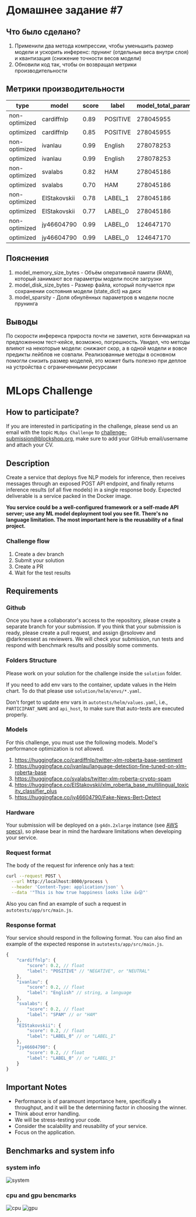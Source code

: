 # Домашнее задание #7

## Что было сделано?

1. Применили два метода компрессии, чтобы уменьшить размер модели и ускорить инференс: прунинг (отдельные веса внутри слоя) и квантизация (снижение точности весов модели)
2. Обновили код так, чтобы он возвращал метрики производительности

## Метрики производительности

| type           | model         | score | label     | model_total_parameters | model_nonzero_parameters | model_zero_parameters | model_sparsity | model_memory_size_bytes | model_disk_size_bytes | last_inference_time_sec |
|----------------|---------------|-------|-----------|------------------------|---------------------------|------------------------|----------------|--------------------------|------------------------|--------------------------|
| non-optimized  | cardiffnlp    | 0.89  | POSITIVE  | 278045955              | 278045187                 | 768                    | 0.0            | 1112183820               | 1112263328             | 0.19                     |
| optimized      | cardiffnlp    | 0.85  | POSITIVE  | 278045955              | 260939825                 | 17106130               | 0.06           | 1112183820               | 1112263392             | 0.14                     |
| non-optimized  | ivanlau       | 0.99  | English   | 278078253              | 278077456                 | 797                    | 0.0            | 1112313012               | 1112392480             | 0.13                     |
| optimized      | ivanlau       | 0.99  | English   | 278078253              | 260965643                 | 17112610               | 0.06           | 1112313012               | 1112392544             | 0.13                     |
| non-optimized  | svalabs       | 0.82  | HAM       | 278045186              | 278044418                 | 768                    | 0.0            | 1112180744               | 1112260256             | 0.13                     |
| optimized      | svalabs       | 0.70  | HAM       | 278045186              | 260939210                 | 17105976               | 0.06           | 1112180744               | 1112260320             | 0.12                     |
| non-optimized  | EIStakovskii  | 0.78  | LABEL_1   | 278045186              | 278044387                 | 799                    | 0.0            | 1112180744               | 1112260256             | 0.12                     |
| optimized      | EIStakovskii  | 0.77  | LABEL_0   | 278045186              | 260939179                 | 17106007               | 0.06           | 1112180744               | 1112260320             | 0.11                     |
| non-optimized  | jy46604790    | 0.99  | LABEL_0   | 124647170              | 124646395                 | 775                    | 0.0            | 498588680                | 498668192              | 0.12                     |
| optimized      | jy46604790    | 0.99  | LABEL_0   | 124647170              | 107541187                 | 17105983               | 0.14           | 498588680                | 498668256              | 0.12                     |

## Пояснения

1. model_memory_size_bytes - Объём оперативной памяти (RAM), который занимают все параметры модели после загрузки
2. model_disk_size_bytes - Размер файла, который получается при сохранении состояния модели (state_dict) на диск
3. model_sparsity - Доля обнулённых параметров в модели после прунинга

## Выводы

По скорости инференса прироста почти не заметил, хотя бенчмаркал на предложенном тест-кейсе, возможно, погрешность. Увидел, что методы влияют на некоторые модели: снижают скор, а в одной модели и вовсе предикты лейблов не совпали. Реализованные методы в основном помогли снизить размер моделей, это может быть полезно при деплое на устройства с ограниченными ресурсами

# MLops Challenge


## How to participate?

If you are interested in participating in the challenge, please send us an email with the topic `MLOps Challenge` to challenge-submission@blockshop.org, make sure to add your GitHub email/username and attach your CV.


## Description

Create a service that deploys five NLP models for inference, then receives messages through an exposed POST API endpoint, and finally returns inference results (of all five models) in a single response body.
Expected deliverable is a service packed in the Docker image.

**You service could be a well-configured framework or a self-made API server; use any ML model deployment tool you see fit. There's no language limitation. The most important here is the reusability of a final project.**


### Challenge flow

1. Create a dev branch
2. Submit your solution
3. Create a PR
4. Wait for the test results


## Requirements

### Github

Once you have a collaborator's access to the repository, please create a separate branch for your submission. If you think that your submission is ready, please create a pull request, and assign @rsolovev and @darknessest as reviewers.
We will check your submission, run tests and respond with benchmark results and possibly some comments.

### Folders Structure

Please work on your solution for the challenge inside the `solution` folder.

If you need to add env vars to the container, update values in the Helm chart.
To do that please use `solution/helm/envs/*.yaml`.

Don't forget to update env vars in `autotests/helm/values.yaml`, i.e., `PARTICIPANT_NAME` and `api_host`, to make sure that auto-tests are executed properly.

### Models

For this challenge, you must use the following models. Model's performance optimization is not allowed.

1. https://huggingface.co/cardiffnlp/twitter-xlm-roberta-base-sentiment
2. https://huggingface.co/ivanlau/language-detection-fine-tuned-on-xlm-roberta-base
3. https://huggingface.co/svalabs/twitter-xlm-roberta-crypto-spam
4. https://huggingface.co/EIStakovskii/xlm_roberta_base_multilingual_toxicity_classifier_plus
5. https://huggingface.co/jy46604790/Fake-News-Bert-Detect

### Hardware

Your submission will be deployed on a `g4dn.2xlarge` instance (see [AWS specs](https://aws.amazon.com/ec2/instance-types/g4/)), so please bear in mind the hardware limitations when developing your service.

### Request format

The body of the request for inference only has a text:

```bash
curl --request POST \
  --url http://localhost:8000/process \
  --header 'Content-Type: application/json' \
  --data '"This is how true happiness looks like 👍😜"'
```

Also you can find an example of such a request in `autotests/app/src/main.js`.

### Response format

Your service should respond in the following format. You can also find an example of the expected response in `autotests/app/src/main.js`.

```js
{
    "cardiffnlp": {
        "score": 0.2, // float
        "label": "POSITIVE" // "NEGATIVE", or "NEUTRAL"
    },
    "ivanlau": {
        "score": 0.2, // float
        "label": "English" // string, a language
    },
    "svalabs": {
        "score": 0.2, // float
        "label": "SPAM" // or "HAM"
    },
    "EIStakovskii": {
        "score": 0.2, // float
        "label": "LABEL_0" // or "LABEL_1"
    },
    "jy46604790": {
        "score": 0.2, // float
        "label": "LABEL_0" // or "LABEL_1"
    }
}
```


## Important Notes

- Performance is of paramount importance here, specifically a throughput, and it will be the determining factor in choosing the winner.
- Think about error handling.
- We will be stress-testing your code.
- Consider the scalability and reusability of your service.
- Focus on the application.


## Benchmarks and system info

### system info
![system](imgs/system.png)

### cpu and gpu bencmarks
![cpu](imgs/cpu.png)
![gpu](imgs/gpu.png)
